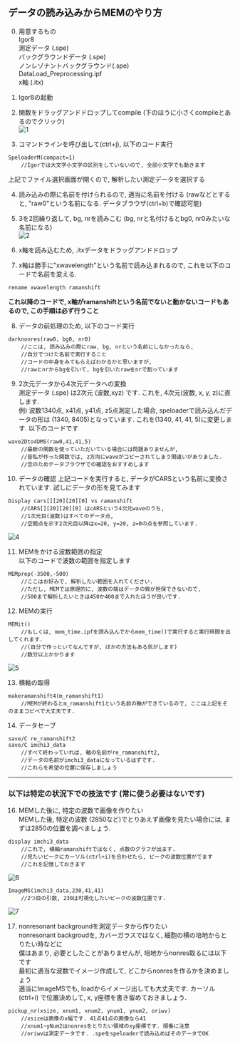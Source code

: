 
## データの読み込みからMEMのやり方

0. 用意するもの  
   Igor8  
   測定データ (.spe)  
   バックグラウンドデータ (.spe)  
   ノンレゾナントバックグラウンド(.spe)  
   DataLoad_Preprocessing.ipf  
   x軸 (.itx)  

1. Igor8の起動  

2. 関数をドラッグアンドドロップしてcompile (下のほうに小さくcompileとあるのでクリック)  
![1](https://user-images.githubusercontent.com/59829168/121981606-edb2bf80-cdc8-11eb-9b03-f840dd8414e3.png)  

3. コマンドラインを呼び出して(ctrl+j), 以下のコード実行  
```Igor
SpeloaderM(compact=1) 
	//Igorでは大文字小文字の区別をしていないので, 全部小文字でも動きます
```
上記でファイル選択画面が開くので, 解析したい測定データを選択する  

4. 読み込みの際に名前を付けられるので, 適当に名前を付ける (rawなどとすると, "raw0"という名前になる. データブラウザ(ctrl+b)で確認可能)  

5. 3を2回繰り返して, bg, nrを読みこむ (bg, nrと名付けるとbg0, nr0みたいな名前になる)  
![2](https://user-images.githubusercontent.com/59829168/121981675-163ab980-cdc9-11eb-9d2c-c07f827cde26.png)  

6. x軸を読み込むため, .itxデータをドラッグアンドドロップ  

7. x軸は勝手に"xwavelength"という名前で読み込まれるので, これを以下のコードで名前を変える.   
```Igor
rename xwavelength ramanshift
```

__これ以降のコードで, x軸がramanshiftという名前でないと動かないコードもあるので, この手順は必ず行うこと__  

8. データの前処理のため, 以下のコード実行  
```Igor
darknonres(raw0, bg0, nr0)
	//ここは, 読み込みの際にraw, bg, nrという名前にしなかったなら, 
	//自分でつけた名前で実行すること
	//コードの中身をみてもらえばわかるかと思いますが, 
	//rawとnrからbgを引いて, bgを引いたrawをnrで割っています
```

9. 2次元データから4次元データへの変換  
測定データ (.spe) は2次元 (波数,xyz) です. これを, 4次元(波数, x, y, z)に直します.   
例) 波数1340点, x41点, y41点, z5点測定した場合, speloaderで読み込んだデータの形は
(1340, 8405)となっています. これを(1340, 41, 41, 5)に変更します. 以下のコードです
```Igor
wave2Dto4DMS(raw0,41,41,5)
	//最新の関数を使っていただいている場合には問題ありませんが, 
	//昔私が作った関数では, z方向にwaveがコピーされてしまう間違いがありました.
    //念のためデータブラウザでの確認をおすすめします
```

10. データの確認 上記コードを実行すると, データがCARSという名前に変換されています. 試しにデータの形を見てみます  
```Igor
Display cars[][20][20][0] vs ramanshift
	//CARS[][20][20][0] はcARSという4次元waveのうち, 
	//1次元目(波数)はすべてのデータ点, 
	//空間点を示す2次元目以降はx=20, y=20, z=0の点を参照しています. 
```  
![4](https://user-images.githubusercontent.com/59829168/121981766-39fdff80-cdc9-11eb-8706-832ef731aade.png)  

11. MEMをかける波数範囲の指定  
以下のコードで波数の範囲を指定します  
```Igor
MEMprep(-3500,-500)
	//ここはお好みで, 解析したい範囲を入れてください. 
	//ただし, MEMでは原理的に, 波数の端はデータの質が担保できないので, 
	//500まで解析したいときは450か400まで入れたほうが良いです. 
```

12. MEMの実行  
```Igor
MEMit()
	//もしくは, mem_time.ipfを読み込んでからmem_time()で実行すると実行時間を出してくれます. 
	//(自分で作っといてなんですが, ほかの方法もある気がします)
	//数分以上かかります
```  
![5](https://user-images.githubusercontent.com/59829168/121981786-441ffe00-cdc9-11eb-820d-1ed8d821f09d.png)  


13. 横軸の取得  
```Igor
makeramanshift4(m_ramanshift1) 
	//MEMが終わるとm_ramanshift1という名前の軸ができているので, ここは上記をそのままコピペで大丈夫です. 
```

14. データセーブ  
```Igor
save/C re_ramanshift2
save/C imchi3_data
	//すべて終わっていれば, 軸の名前がre_ramanshift2,
    //データの名前がimchi3_dataになっているはずです. 
    //これらを希望の位置に保存しましょう
```


---
### 以下は特定の状況下での技法です (常に使う必要はないです)

16. MEMした後に, 特定の波数で画像を作りたい  
MEMした後, 特定の波数 (2850など)でとりあえず画像を見たい場合には, まずは2850の位置を調べましょう.   
```Igor
display imchi3_data
	//これで, 横軸ramanshiftではなく, 点数のグラフが出ます. 
	//見たいピークにカーソル(ctrl+i)を合わせたら, ピークの波数位置がでます
	//これを記憶しておきます
```
![6](https://user-images.githubusercontent.com/59829168/121981955-96611f00-cdc9-11eb-8739-af1569d5c572.png)

```Igor
ImageMS(imchi3_data,230,41,41)
	//2つ目の引数, 230は可視化したいピークの波数位置です. 
```
![7](https://user-images.githubusercontent.com/59829168/121982202-0c658600-cdca-11eb-9002-fd207bd97eec.png)

17. nonresonant backgroundを測定データから作りたい  
nonresonant backgroudを, カバーガラスではなく, 細胞の横の培地からとりたい時などに  
僕はあまり, 必要としたことがありませんが, 培地からnonres取るには以下です  
最初に適当な波数でイメージ作成して, どこからnonresを作るかを決めましょう  
適当にImageMSでも, loadからイメージ出しても大丈夫です. カーソル (ctrl+i) で位置決めして, x, y座標を書き留めておきましょう.  
```Igor
pickup_nr(xsize, xnum1, xnum2, ynum1, ynum2, oriwv)
	//xsizeは画像のx幅です. 41点41点の画像なら41
	//xnum1~yNum2はnonresをとりたい領域のxy座標です. 順番に注意
	//oriwvは測定データです. .speをspeloaderで読み込めばそのデータでOK
```
